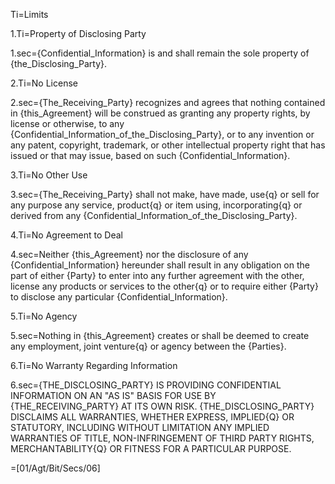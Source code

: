 Ti=Limits

1.Ti=Property of Disclosing Party

1.sec={Confidential_Information} is and shall remain the sole property of {the_Disclosing_Party}. 

2.Ti=No License

2.sec={The_Receiving_Party} recognizes and agrees that nothing contained in {this_Agreement} will be construed as granting any property rights, by license or otherwise, to any {Confidential_Information_of_the_Disclosing_Party}, or to any invention or any patent, copyright, trademark, or other intellectual property right that has issued or that may issue, based on such {Confidential_Information}.

3.Ti=No Other Use

3.sec={The_Receiving_Party} shall not make, have made, use{q} or sell for any purpose any service, product{q} or item using, incorporating{q} or derived from any {Confidential_Information_of_the_Disclosing_Party}. 

4.Ti=No Agreement to Deal

4.sec=Neither {this_Agreement} nor the disclosure of any {Confidential_Information} hereunder shall result in any obligation on the part of either {Party} to enter into any further agreement with the other, license any products or services to the other{q} or to require either {Party} to disclose any particular {Confidential_Information}.

5.Ti=No Agency

5.sec=Nothing in {this_Agreement} creates or shall be deemed to create any employment, joint venture{q} or agency between the {Parties}.

6.Ti=No Warranty Regarding Information

6.sec=<span style="text-transform: uppercase">{The_Disclosing_Party} IS PROVIDING CONFIDENTIAL INFORMATION ON AN "AS IS" BASIS FOR USE BY {the_Receiving_Party} AT ITS OWN RISK. {The_Disclosing_Party} DISCLAIMS ALL WARRANTIES, WHETHER EXPRESS, IMPLIED{q} OR STATUTORY, INCLUDING WITHOUT LIMITATION ANY IMPLIED WARRANTIES OF TITLE, NON-INFRINGEMENT OF THIRD PARTY RIGHTS, MERCHANTABILITY{q} OR FITNESS FOR A PARTICULAR PURPOSE.</span>


=[01/Agt/Bit/Secs/06]
